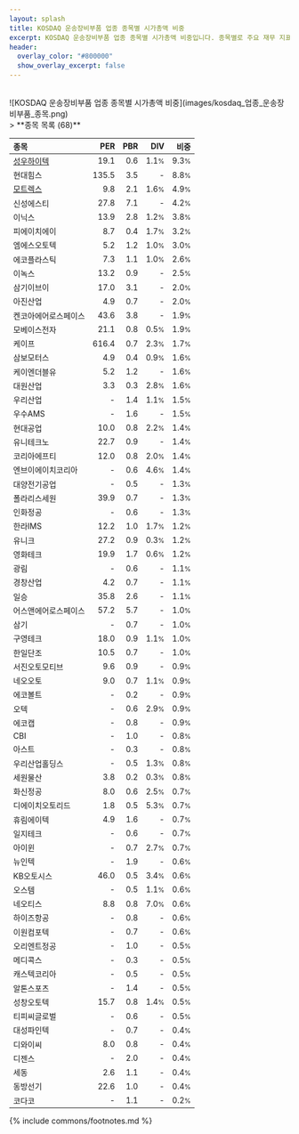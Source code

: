 ```yaml
---
layout: splash
title: KOSDAQ 운송장비부품 업종 종목별 시가총액 비중
excerpt: KOSDAQ 운송장비부품 업종 종목별 시가총액 비중입니다. 종목별로 주요 재무 지표를 함께 표시합니다.
header:
  overlay_color: "#800000"
  show_overlay_excerpt: false
---
```

<br>
![KOSDAQ 운송장비부품 업종 종목별 시가총액 비중](images/kosdaq_업종_운송장비부품_종목.png)
<br>
> **종목 목록 (68)**<a id="list"></a>

| **종목** | **PER** | **PBR** | **DIV** | **비중** |
| :------- | ------: | ------: | ------: | -------: |
| [성우하이텍](/015750/) | 19.1 | 0.6 | 1.1<small>%</small> | 9.3<small>%</small> |
| 현대힘스 | 135.5 | 3.5 | - | 8.8<small>%</small> |
| [모트렉스](/118990/) | 9.8 | 2.1 | 1.6<small>%</small> | 4.9<small>%</small> |
| 신성에스티 | 27.8 | 7.1 | - | 4.2<small>%</small> |
| 이닉스 | 13.9 | 2.8 | 1.2<small>%</small> | 3.8<small>%</small> |
| 피에이치에이 | 8.7 | 0.4 | 1.7<small>%</small> | 3.2<small>%</small> |
| 엠에스오토텍 | 5.2 | 1.2 | 1.0<small>%</small> | 3.0<small>%</small> |
| 에코플라스틱 | 7.3 | 1.1 | 1.0<small>%</small> | 2.6<small>%</small> |
| 이녹스 | 13.2 | 0.9 | - | 2.5<small>%</small> |
| 삼기이브이 | 17.0 | 3.1 | - | 2.0<small>%</small> |
| 아진산업 | 4.9 | 0.7 | - | 2.0<small>%</small> |
| 켄코아에어로스페이스 | 43.6 | 3.8 | - | 1.9<small>%</small> |
| 모베이스전자 | 21.1 | 0.8 | 0.5<small>%</small> | 1.9<small>%</small> |
| 케이프 | 616.4 | 0.7 | 2.3<small>%</small> | 1.7<small>%</small> |
| 삼보모터스 | 4.9 | 0.4 | 0.9<small>%</small> | 1.6<small>%</small> |
| 케이엔더블유 | 5.2 | 1.2 | - | 1.6<small>%</small> |
| 대원산업 | 3.3 | 0.3 | 2.8<small>%</small> | 1.6<small>%</small> |
| 우리산업 | - | 1.4 | 1.1<small>%</small> | 1.5<small>%</small> |
| 우수AMS | - | 1.6 | - | 1.5<small>%</small> |
| 현대공업 | 10.0 | 0.8 | 2.2<small>%</small> | 1.4<small>%</small> |
| 유니테크노 | 22.7 | 0.9 | - | 1.4<small>%</small> |
| 코리아에프티 | 12.0 | 0.8 | 2.0<small>%</small> | 1.4<small>%</small> |
| 엔브이에이치코리아 | - | 0.6 | 4.6<small>%</small> | 1.4<small>%</small> |
| 대양전기공업 | - | 0.5 | - | 1.3<small>%</small> |
| 폴라리스세원 | 39.9 | 0.7 | - | 1.3<small>%</small> |
| 인화정공 | - | 0.6 | - | 1.3<small>%</small> |
| 한라IMS | 12.2 | 1.0 | 1.7<small>%</small> | 1.2<small>%</small> |
| 유니크 | 27.2 | 0.9 | 0.3<small>%</small> | 1.2<small>%</small> |
| 영화테크 | 19.9 | 1.7 | 0.6<small>%</small> | 1.2<small>%</small> |
| 광림 | - | 0.6 | - | 1.1<small>%</small> |
| 경창산업 | 4.2 | 0.7 | - | 1.1<small>%</small> |
| 일승 | 35.8 | 2.6 | - | 1.1<small>%</small> |
| 어스앤에어로스페이스 | 57.2 | 5.7 | - | 1.0<small>%</small> |
| 삼기 | - | 0.7 | - | 1.0<small>%</small> |
| 구영테크 | 18.0 | 0.9 | 1.1<small>%</small> | 1.0<small>%</small> |
| 한일단조 | 10.5 | 0.7 | - | 1.0<small>%</small> |
| 서진오토모티브 | 9.6 | 0.9 | - | 0.9<small>%</small> |
| 네오오토 | 9.0 | 0.7 | 1.1<small>%</small> | 0.9<small>%</small> |
| 에코볼트 | - | 0.2 | - | 0.9<small>%</small> |
| 오텍 | - | 0.6 | 2.9<small>%</small> | 0.9<small>%</small> |
| 에코캡 | - | 0.8 | - | 0.9<small>%</small> |
| CBI | - | 1.0 | - | 0.8<small>%</small> |
| 아스트 | - | 0.3 | - | 0.8<small>%</small> |
| 우리산업홀딩스 | - | 0.5 | 1.3<small>%</small> | 0.8<small>%</small> |
| 세원물산 | 3.8 | 0.2 | 0.3<small>%</small> | 0.8<small>%</small> |
| 화신정공 | 8.0 | 0.6 | 2.5<small>%</small> | 0.7<small>%</small> |
| 디에이치오토리드 | 1.8 | 0.5 | 5.3<small>%</small> | 0.7<small>%</small> |
| 휴림에이텍 | 4.9 | 1.6 | - | 0.7<small>%</small> |
| 일지테크 | - | 0.6 | - | 0.7<small>%</small> |
| 아이윈 | - | 0.7 | 2.7<small>%</small> | 0.7<small>%</small> |
| 뉴인텍 | - | 1.9 | - | 0.6<small>%</small> |
| KB오토시스 | 46.0 | 0.5 | 3.4<small>%</small> | 0.6<small>%</small> |
| 오스템 | - | 0.5 | 1.1<small>%</small> | 0.6<small>%</small> |
| 네오티스 | 8.8 | 0.8 | 7.0<small>%</small> | 0.6<small>%</small> |
| 하이즈항공 | - | 0.8 | - | 0.6<small>%</small> |
| 이원컴포텍 | - | 0.7 | - | 0.6<small>%</small> |
| 오리엔트정공 | - | 1.0 | - | 0.5<small>%</small> |
| 메디콕스 | - | 0.3 | - | 0.5<small>%</small> |
| 캐스텍코리아 | - | 0.5 | - | 0.5<small>%</small> |
| 알톤스포츠 | - | 1.4 | - | 0.5<small>%</small> |
| 성창오토텍 | 15.7 | 0.8 | 1.4<small>%</small> | 0.5<small>%</small> |
| 티피씨글로벌 | - | 0.6 | - | 0.5<small>%</small> |
| 대성파인텍 | - | 0.7 | - | 0.4<small>%</small> |
| 디와이씨 | 8.0 | 0.8 | - | 0.4<small>%</small> |
| 디젠스 | - | 2.0 | - | 0.4<small>%</small> |
| 세동 | 2.6 | 1.1 | - | 0.4<small>%</small> |
| 동방선기 | 22.6 | 1.0 | - | 0.4<small>%</small> |
| 코다코 | - | 1.1 | - | 0.2<small>%</small> |

{% include commons/footnotes.md %}